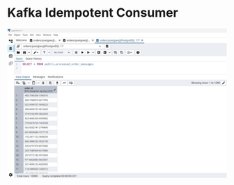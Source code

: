 # Kafka Idempotent Consumer

!["Processed Order Messages Table"](images/processed_order_messages.jpg)

